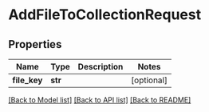 # AddFileToCollectionRequest

## Properties
Name | Type | Description | Notes
------------ | ------------- | ------------- | -------------
**file_key** | **str** |  | [optional] 

[[Back to Model list]](../README.md#documentation-for-models) [[Back to API list]](../README.md#documentation-for-api-endpoints) [[Back to README]](../README.md)

